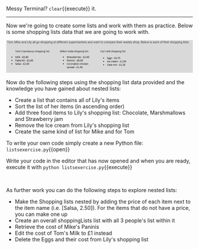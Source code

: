 Messy Terminal? `clear`{{execute}} it.
<hr>

Now we're going to create some lists and work with them as practice. Below is some shopping lists data that we are going to work with.


<p align="center">
    <img src="./assets/ShoppingLists.png" alt="Shopping Lists" width="600" class="center"/>
</p>


Now do the following steps using the shopping list data provided and the knowledge you have gained about nested lists:

- Create a list that contains all of Lily's items 
- Sort the list of her items (in ascending order)
- Add three food items to Lily's shopping list: Chocolate, Marshmallows and Strawberry jam
- Remove the Ice cream from Lily's shopping list 
- Create the same kind of list for Mike and for Tom

To write your own code simply create a new Python file: `listsexercise.py`{{open}}

Write your code in the editor that has now opened and when you are ready, execute it with
`python listsexercise.py`{{execute}}

</br>

As further work you can do the following steps to explore nested lists:
- Make the Shopping lists nested by adding the price of each item next to the item name (i.e. [Salsa, 2.50]). For the items that do not have a price, you can make one up
- Create an overall shoppingLists list with all 3 people's list within it
- Retrieve the cost of Mike's Paninis
- Edit the cost of Tom's Milk to £1 instead
- Delete the Eggs and their cost from Lily's shopping list